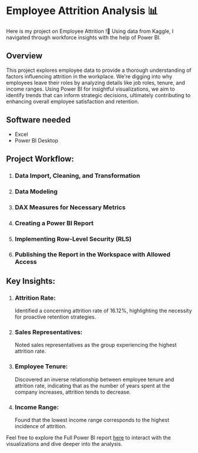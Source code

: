 # Employee Attrition Analysis 📊

Here is my project on Employee Attrition !🌟 Using data from Kaggle, I navigated through workforce insights with the help of Power BI.

## Overview

This project explores employee data to provide a thorough understanding of factors influencing attrition in the workplace. We're digging into why employees leave their roles by analyzing details like job roles, tenure, and income ranges. Using Power BI for insightful visualizations, we aim to identify trends that can inform strategic decisions, ultimately contributing to enhancing overall employee satisfaction and retention.

## Software needed

- Excel
- Power BI Desktop
  
## Project Workflow:

   1. ### Data Import, Cleaning, and Transformation
   2. ### Data Modeling
   3. ### DAX Measures for Necessary Metrics
   4. ### Creating a Power BI Report
   5. ### Implementing Row-Level Security (RLS)
   6. ### Publishing the Report in the Workspace with Allowed Access

## Key Insights:

1. ### Attrition Rate:
    Identified a concerning attrition rate of 16.12%, highlighting the necessity for proactive retention strategies.

2. ### Sales Representatives:
   Noted sales representatives as the group experiencing the highest attrition rate.

3. ### Employee Tenure:
   Discovered an inverse relationship between employee tenure and attrition rate, indicating that as the number of years spent at the company increases, attrition tends to decrease.

4. ### Income Range:
   Found that the lowest income range corresponds to the highest incidence of attrition.

Feel free to explore the Full Power BI report [here](https://github.com/anika1920/Attrition-Analysis-PowerBi-Project/blob/main/Attrition%20Analysis.pdf) to interact with the visualizations and dive deeper into the analysis.

